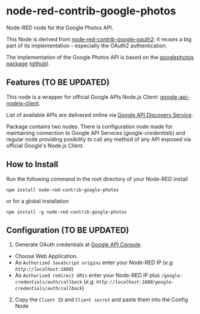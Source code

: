 # node-red-contrib-google-photos

Node-RED node for the Google Photos API.

This Node is derived from [node-red-contrib-google-oauth2](https://github.com/pckhib/node-red-contrib-google-oauth2): it reuses a big part of its implementation - especially the OAuth2 authentication.

The implementation of the Google Photos API is based on the [googlephotos package](https://www.npmjs.com/package/googlephotos) ([github](https://github.com/roopakv/google-photos)).

## Features (TO BE UPDATED)

This node is a wrapper for official Google APIs Node.js Client: [google-api-nodejs-client](https://github.com/google/google-api-nodejs-client).

List of available APIs are delivered online via [Google API Discovery Service](https://developers.google.com/discovery/).

Package contains two nodes. There is configuration node made for maintaining connection to Google API Services (_google-credentials_) and regular node providing posibility to call any method of any API exposed via official Google's Node.js Client.

## How to Install

Run the following command in the root directory of your Node-RED install

```
npm install node-red-contrib-google-photos
```

or for a global installation
```
npm install -g node-red-contrib-google-photos
```

## Configuration (TO BE UPDATED)

1. Generate OAuth credentials at [Google API Console](https://console.developers.google.com/apis/credentials/oauthclient).

  * Choose Web Application.
  * As `Authorized JavaScript origins` enter your Node-RED IP (_e.g. `http://localhost:1880`_)
  * As `Authorized redirect URIs` enter your Node-RED IP plus `/google-credentials/auth/callback` (_e.g. `http://localhost:1880/google-credentials/auth/callback`_)

2. Copy the `Client ID` and `Client secret` and paste them into the Config Node
